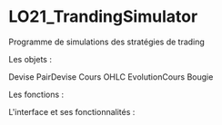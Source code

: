 # LO21_TrandingSimulator
Programme de simulations des stratégies de trading

Les objets :

Devise
PairDevise
Cours OHLC
EvolutionCours
Bougie

Les fonctions :

L'interface et ses fonctionnalités :
